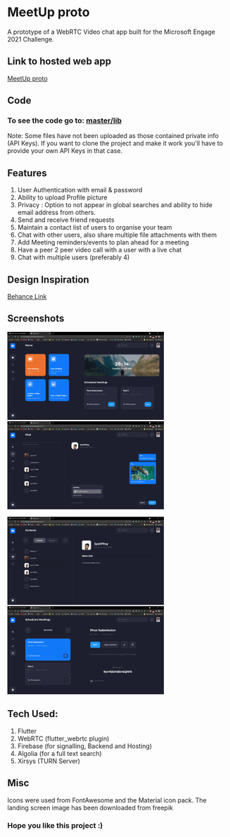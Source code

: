 # MeetUp proto

A prototype of a WebRTC Video chat app built for the Microsoft Engage 2021 Challenge.

## Link to hosted web app
[MeetUp proto](https://ms-engage-proto.firebaseapp.com/#/)

## Code
### To see the code go to: [master/lib](https://github.com/JyotiPRoy/MeetUp_Proto/tree/new_web_design/lib)
Note: Some files have not been uploaded as those contained private info (API Keys). If you want to clone the project and make it work
you'll have to provide your own API Keys in that case.

## Features
1. User Authentication with email & password
2. Ability to upload Profile picture
3. Privacy : Option to not appear in global searches
   and ability to hide email address from others.
4. Send and receive friend requests
5. Maintain a contact list of users to organise your team
6. Chat with other users, also share multiple file attachments with them
7. Add Meeting reminders/events to plan ahead for a meeting
8. Have a peer 2 peer video call with a user with a live chat
9. Chat with multiple users (preferably 4)

## Design Inspiration
[Behance Link](https://www.behance.net/gallery/108311689/Zoom-Redesign-Ui-Kit-2021)


## Screenshots
<p float="left">
  <img src="https://github.com/JyotiPRoy/MeetUp_Proto/blob/d0c9ffc070125708e9d8fea1e18b72f3aec5b9d9/Screenshots/Flutter%20Demo%20-%20Google%20Chrome%2013-07-2021%2020_14_28.png" width="356" height="200">
  <img src="https://github.com/JyotiPRoy/MeetUp_Proto/blob/d0c9ffc070125708e9d8fea1e18b72f3aec5b9d9/Screenshots/Flutter%20Demo%20-%20Google%20Chrome%2013-07-2021%2020_15_14.png" width="356" height="200">
</p>

<p float="left">
  <img src="https://github.com/JyotiPRoy/MeetUp_Proto/blob/d0c9ffc070125708e9d8fea1e18b72f3aec5b9d9/Screenshots/Flutter%20Demo%20-%20Google%20Chrome%2013-07-2021%2020_15_30.png" width="356" height="200">
  <img src="https://github.com/JyotiPRoy/MeetUp_Proto/blob/d0c9ffc070125708e9d8fea1e18b72f3aec5b9d9/Screenshots/Flutter%20Demo%20-%20Google%20Chrome%2013-07-2021%2020_15_38.png" width="356" height="200">
</p>

## Tech Used:
1. Flutter
2. WebRTC (flutter_webrtc plugin)
3. Firebase (for signalling, Backend and Hosting)
4. Algolia (for a full text search)
5. Xirsys (TURN Server)

## Misc
Icons were used from FontAwesome and the Material icon pack. The landing screen image has been downloaded from freepik

### Hope you like this project :)

